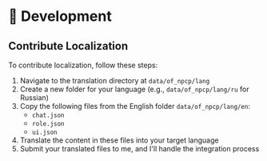 # 🌱 Development

## Contribute Localization

To contribute localization, follow these steps:

1. Navigate to the translation directory at `data/of_npcp/lang`
2. Create a new folder for your language (e.g., `data/of_npcp/lang/ru` for Russian)
3. Copy the following files from the English folder `data/of_npcp/lang/en`:
   - `chat.json`
   - `role.json` 
   - `ui.json`
4. Translate the content in these files into your target language
5. Submit your translated files to me, and I'll handle the integration process
